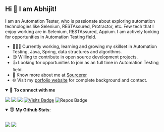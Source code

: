 ## Hi 👋 I am Abhijit! 

I am an Automation Tester, who is passionate about exploring automation technologies like Selenium, RESTAssured, Protractor, etc. Few tech that I enjoy working are in Selenium, RESTAssured, Appium. I am actively looking for opportunities in Automation Testing field. 

- 👨🏽‍💻 Currently working, learning and growing my skillset in Automation Testing, Java, Spring, data structures and algorithms.
- 😊 Willing to contribute in open source development projects.
- 👍 Looking for opportunities to join as an full time in Automation Testing field.
- 👨 Know more about me at [Sourcerer](https://sourcerer.io/abhijitab) 
- 🌐 Visit my [porfolio website](https://abhijitab.github.io/) for complete background and contact.

<details open>
<summary>🤝 <b>To connect with me</b></summary>
  
<p align = "center">

[<img src ="https://img.shields.io/badge/portfolio-web-%23.svg?&style=for-the-badge&logo=&logoColor=white%22">](https://abhijitab.github.io/)
[<img src="https://img.shields.io/badge/linkedin-%230077B5.svg?&style=for-the-badge&logo=linkedin&logoColor=white" />](https://www.linkedin.com/in/abhijit-biradar-4a807b170/)
[<img src="https://img.shields.io/badge/twitter-%231DA1F2.svg?&style=for-the-badge&logo=twitter&logoColor=white" />](https://twitter.com/abhijit_biradar) 
[![Visits Badge](https://badges.pufler.dev/visits/AbhijitBiradar/AbhijitBiradar?style=for-the-badge&color=blue)](https://github.com/AbhijitBiradar/AbhijitBiradar)
![Repos Badge](https://badges.pufler.dev/repos/pr2tik1?style=for-the-badge&color=red)

</p>
</details>

<details open>
<summary> 😇 
  <b>My Github Stats</b>: 
</summary>

<br>

<p align = "left">
  
<img src = "https://github-readme-stats.vercel.app/api?username=AbhijitBiradar&show_icons=true&line_height=27">
<img src = "https://github-readme-stats.vercel.app/api/top-langs/?username=AbhijitBiradar&hide=css,html">

</details>


